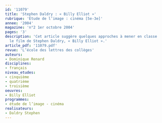 ```yaml
---
id: '11079'
title: 'Stephen Daldry : « Billy Elliot »'
rubrique: 'Étude de l’image : cinéma [5e-3e]'
annee: '2004'
magazine: 'n°2 1er octobre 2004'
pages: '3'
description: 'Cet article suggère quelques approches à mener en classe avant de visionner
  le film de Stephen Daldry, « Billy Elliot ».'
article_pdf: '11079.pdf'
revue: 'L’école des lettres des collèges'
auteurs:
- Dominique Renard
disciplines:
- français
niveau_etudes:
- cinquième
- quatrième
- troisième
oeuvres:
- Billy Elliot
programmes:
- étude de l’image - cinéma
realisateurs:
- Daldry Stephen
---
```

